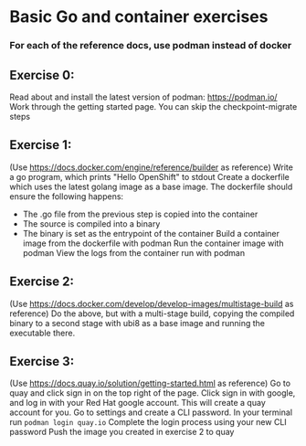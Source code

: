 # Basic Go and container exercises
### For each of the reference docs, use podman instead of docker

## Exercise 0:
Read about and install the latest version of podman: <https://podman.io/>
Work through the getting started page. You can skip the checkpoint-migrate steps

## Exercise 1:
(Use <https://docs.docker.com/engine/reference/builder> as reference)
Write a go program, which prints "Hello OpenShift" to stdout
Create a dockerfile which uses the latest golang image as a base image. The dockerfile should ensure the following happens:
- The .go file from the previous step is copied into the container
- The source is compiled into a binary
- The binary is set as the entrypoint of the container
Build a container image from the dockerfile with podman
Run the container image with podman
View the logs from the container run with podman

## Exercise 2:
(Use <https://docs.docker.com/develop/develop-images/multistage-build> as reference)
Do the above, but with a multi-stage build, copying the compiled binary to a second stage with ubi8 as a base image and running the executable there.

## Exercise 3:
(Use <https://docs.quay.io/solution/getting-started.html> as reference)
Go to quay and click sign in on the top right of the page. Click sign in with google, and log in with your Red Hat google account. This will create a quay account for you.
Go to settings and create a CLI password.
In your terminal run `podman login quay.io`
Complete the login process using your new CLI password
Push the image you created in exercise 2 to quay

